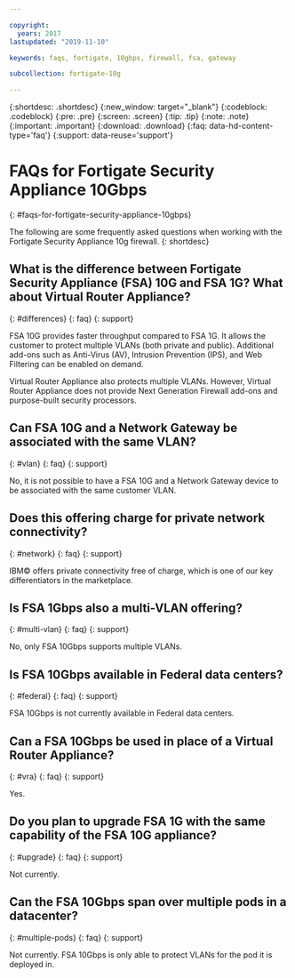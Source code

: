 ```yaml
---

copyright:
  years: 2017
lastupdated: "2019-11-10"

keywords: faqs, fortigate, 10gbps, firewall, fsa, gateway

subcollection: fortigate-10g

---
```


{:shortdesc: .shortdesc}
{:new_window: target="_blank"}
{:codeblock: .codeblock}
{:pre: .pre}
{:screen: .screen}
{:tip: .tip}
{:note: .note}
{:important: .important}
{:download: .download}
{:faq: data-hd-content-type='faq'}
{:support: data-reuse='support'}

# FAQs for Fortigate Security Appliance 10Gbps
{: #faqs-for-fortigate-security-appliance-10gbps}

The following are some frequently asked questions when working with the Fortigate Security Appliance 10g firewall.
{: shortdesc}

## What is the difference between Fortigate Security Appliance (FSA) 10G and FSA 1G? What about Virtual Router Appliance?
{: #differences}
{: faq}
{: support}

FSA 10G provides faster throughput compared to FSA 1G. It allows the customer to protect multiple VLANs (both private and public). Additional add-ons such as Anti-Virus (AV), Intrusion Prevention (IPS), and Web Filtering can be enabled on demand.

Virtual Router Appliance also protects multiple VLANs. However, Virtual Router Appliance does not provide Next Generation Firewall add-ons and purpose-built security processors.

## Can FSA 10G and a Network Gateway be associated with the same VLAN?
{: #vlan}
{: faq}
{: support}

No, it is not possible to have a FSA 10G and a Network Gateway device to be associated with the same customer VLAN.

## Does this offering charge for private network connectivity?
{: #network}
{: faq}
{: support}

IBM© offers private connectivity free of charge, which is one of our key differentiators in the marketplace.

## Is FSA 1Gbps also a multi-VLAN offering?
{: #multi-vlan}
{: faq}
{: support}

No, only FSA 10Gbps supports multiple VLANs.

## Is FSA 10Gbps available in Federal data centers?
{: #federal}
{: faq}
{: support}

FSA 10Gbps is not currently available in Federal data centers.

## Can a FSA 10Gbps be used in place of a Virtual Router Appliance?
{: #vra}
{: faq}
{: support}

Yes.

## Do you plan to upgrade FSA 1G with the same capability of the FSA 10G appliance?
{: #upgrade}
{: faq}
{: support}

Not currently.

## Can the FSA 10Gbps span over multiple pods in a datacenter?
{: #multiple-pods}
{: faq}
{: support}

Not currently. FSA 10Gbps is only able to protect VLANs for the pod it is deployed in.
